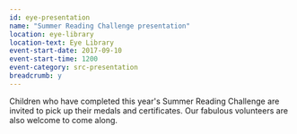 ```yaml
---
id: eye-presentation
name: "Summer Reading Challenge presentation"
location: eye-library
location-text: Eye Library
event-start-date: 2017-09-10
event-start-time: 1200
event-category: src-presentation
breadcrumb: y
---
```


Children who have completed this year's Summer Reading Challenge are invited to pick up their medals and certificates. Our fabulous volunteers are also welcome to come along.
